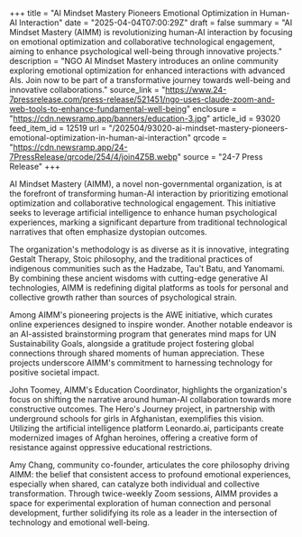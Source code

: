 +++
title = "AI Mindset Mastery Pioneers Emotional Optimization in Human-AI Interaction"
date = "2025-04-04T07:00:29Z"
draft = false
summary = "AI Mindset Mastery (AIMM) is revolutionizing human-AI interaction by focusing on emotional optimization and collaborative technological engagement, aiming to enhance psychological well-being through innovative projects."
description = "NGO AI Mindset Mastery introduces an online community exploring emotional optimization for enhanced interactions with advanced AIs. Join now to be part of a transformative journey towards well-being and innovative collaborations."
source_link = "https://www.24-7pressrelease.com/press-release/521451/ngo-uses-claude-zoom-and-web-tools-to-enhance-fundamental-well-being"
enclosure = "https://cdn.newsramp.app/banners/education-3.jpg"
article_id = 93020
feed_item_id = 12519
url = "/202504/93020-ai-mindset-mastery-pioneers-emotional-optimization-in-human-ai-interaction"
qrcode = "https://cdn.newsramp.app/24-7PressRelease/qrcode/254/4/join4Z5B.webp"
source = "24-7 Press Release"
+++

<p>AI Mindset Mastery (AIMM), a novel non-governmental organization, is at the forefront of transforming human-AI interaction by prioritizing emotional optimization and collaborative technological engagement. This initiative seeks to leverage artificial intelligence to enhance human psychological experiences, marking a significant departure from traditional technological narratives that often emphasize dystopian outcomes.</p><p>The organization's methodology is as diverse as it is innovative, integrating Gestalt Therapy, Stoic philosophy, and the traditional practices of indigenous communities such as the Hadzabe, Tau't Batu, and Yanomami. By combining these ancient wisdoms with cutting-edge generative AI technologies, AIMM is redefining digital platforms as tools for personal and collective growth rather than sources of psychological strain.</p><p>Among AIMM's pioneering projects is the AWE initiative, which curates online experiences designed to inspire wonder. Another notable endeavor is an AI-assisted brainstorming program that generates mind maps for UN Sustainability Goals, alongside a gratitude project fostering global connections through shared moments of human appreciation. These projects underscore AIMM's commitment to harnessing technology for positive societal impact.</p><p>John Toomey, AIMM's Education Coordinator, highlights the organization's focus on shifting the narrative around human-AI collaboration towards more constructive outcomes. The Hero's Journey project, in partnership with underground schools for girls in Afghanistan, exemplifies this vision. Utilizing the artificial intelligence platform Leonardo.ai, participants create modernized images of Afghan heroines, offering a creative form of resistance against oppressive educational restrictions.</p><p>Amy Chang, community co-founder, articulates the core philosophy driving AIMM: the belief that consistent access to profound emotional experiences, especially when shared, can catalyze both individual and collective transformation. Through twice-weekly Zoom sessions, AIMM provides a space for experimental exploration of human connection and personal development, further solidifying its role as a leader in the intersection of technology and emotional well-being.</p>
